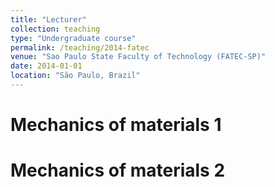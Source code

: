 ```yaml
---
title: "Lecturer"
collection: teaching
type: "Undergraduate course"
permalink: /teaching/2014-fatec
venue: "Sao Paulo State Faculty of Technology (FATEC-SP)"
date: 2014-01-01
location: "São Paulo, Brazil"
---
```


Mechanics of materials 1
======

Mechanics of materials 2
======
